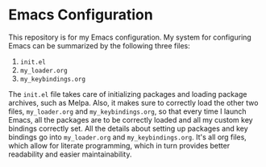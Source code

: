 # Emacs Configuration

This repository is for my Emacs configuration. My system for configuring Emacs can be summarized by the following three files:

1. `init.el`
2. `my_loader.org`
3. `my_keybindings.org`

The `init.el` file takes care of initializing packages and loading package archives, such as Melpa. Also, it makes sure to correctly load the other two files, `my_loader.org` and `my_keybindings.org`, so that every time I launch Emacs, all the packages are to be correctly loaded and all my custom key bindings correctly set. All the details about setting up packages and key bindings go into `my_loader.org` and `my_keybindings.org`. It's all org files, which allow for literate programming, which in turn provides better readability and easier maintainability.
